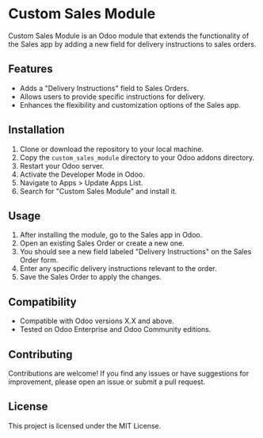 # Custom Sales Module

Custom Sales Module is an Odoo module that extends the functionality of the Sales app by adding a new field for delivery instructions to sales orders.

## Features

- Adds a "Delivery Instructions" field to Sales Orders.
- Allows users to provide specific instructions for delivery.
- Enhances the flexibility and customization options of the Sales app.

## Installation

1. Clone or download the repository to your local machine.
2. Copy the `custom_sales_module` directory to your Odoo addons directory.
3. Restart your Odoo server.
4. Activate the Developer Mode in Odoo.
5. Navigate to Apps > Update Apps List.
6. Search for "Custom Sales Module" and install it.

## Usage

1. After installing the module, go to the Sales app in Odoo.
2. Open an existing Sales Order or create a new one.
3. You should see a new field labeled "Delivery Instructions" on the Sales Order form.
4. Enter any specific delivery instructions relevant to the order.
5. Save the Sales Order to apply the changes.

## Compatibility

- Compatible with Odoo versions X.X and above.
- Tested on Odoo Enterprise and Odoo Community editions.

## Contributing

Contributions are welcome! If you find any issues or have suggestions for improvement, please open an issue or submit a pull request.

## License

This project is licensed under the MIT License.
